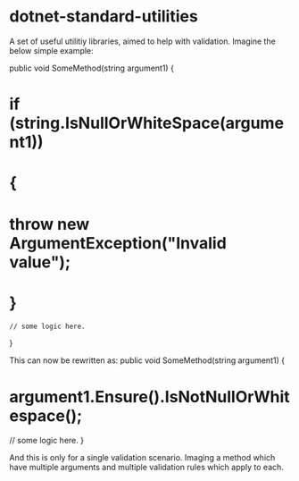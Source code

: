 # dotnet-standard-utilities
A set of useful utilitiy libraries, aimed to help with validation.
Imagine the below simple example:

public void SomeMethod(string argument1)
{
#   if (string.IsNullOrWhiteSpace(argument1))
#   {
#     throw new ArgumentException("Invalid value");
#   }
    
    // some logic here.
}

This can now be rewritten as:
public void SomeMethod(string argument1)
{
#   argument1.Ensure().IsNotNullOrWhitespace();
    
   // some logic here.
}

And this is only for a single validation scenario. Imaging a method which have multiple arguments and multiple validation rules which apply to each.
